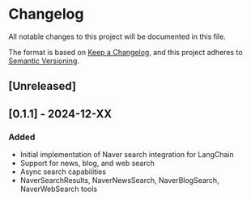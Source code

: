 # Changelog

All notable changes to this project will be documented in this file.

The format is based on [Keep a Changelog](https://keepachangelog.com/en/1.0.0/),
and this project adheres to [Semantic Versioning](https://semver.org/spec/v2.0.0.html).

## [Unreleased]

## [0.1.1] - 2024-12-XX

### Added
- Initial implementation of Naver search integration for LangChain
- Support for news, blog, and web search
- Async search capabilities
- NaverSearchResults, NaverNewsSearch, NaverBlogSearch, NaverWebSearch tools